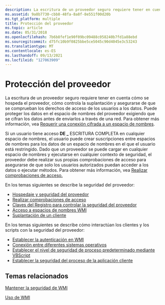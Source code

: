 ```yaml
---
description: La escritura de un proveedor seguro requiere tener en cuenta cómo se hospeda el proveedor, cómo controla la suplantación y asegurarse de que se comprueban los derechos de acceso de los usuarios a los datos.
ms.assetid: 9a8b7730-cbb8-48fa-8a8f-8e551f00d20b
ms.tgt_platform: multiple
title: Protección del proveedor
ms.topic: article
ms.date: 05/31/2018
ms.openlocfilehash: 7b6b8fef1e90f09bc09488c058240b7fd1a88ebd
ms.sourcegitcommit: d75fc10b9f0825bbe5ce5045c90d4045e3c53243
ms.translationtype: MT
ms.contentlocale: es-ES
ms.lasthandoff: 09/13/2021
ms.locfileid: "127063909"
---
```

# <a name="securing-your-provider"></a>Protección del proveedor

La escritura de un proveedor seguro requiere tener en cuenta cómo se hospeda el proveedor, cómo controla la suplantación y asegurarse de que se comprueban los derechos de acceso de los usuarios a los datos. Puede proteger los datos en el espacio de nombres del proveedor exigiendo que se cifran los datos antes de enviarlos a través de una red. Para obtener más información, vea [Requerir una conexión cifrada a un espacio de nombres](requiring-an-encrypted-connection-to-a-namespace.md).

Si un usuario tiene acceso **DE \_** ESCRITURA COMPLETA en cualquier espacio de nombres, el usuario puede crear suscripciones entre espacios de nombres para los datos de un espacio de nombres en el que el usuario está restringido. Dado que un proveedor se puede cargar en cualquier espacio de nombres y ejecutarse en cualquier contexto de seguridad, el proveedor debe realizar sus propias comprobaciones de acceso para asegurarse de que solo los usuarios autorizados puedan acceder a los datos o ejecutar métodos. Para obtener más información, vea [Realizar comprobaciones de acceso.](performing-access-checks.md)

En los temas siguientes se describe la seguridad del proveedor:

-   [Hospedaje y seguridad del proveedor](provider-hosting-and-security.md)
-   [Realizar comprobaciones de acceso](performing-access-checks.md)
-   [Claves del Registro para controlar la seguridad del proveedor](registry-keys-for-controlling-provider-security-.md)
-   [Acceso a espacios de nombres WMI](access-to-wmi-namespaces.md)
-   [Suplantación de un cliente](impersonating-a-client.md)

En los temas siguientes se describe cómo interactúan los clientes y los scripts con la seguridad del proveedor:

-   [Establecer la autenticación en WMI](setting-authentication-in-wmi.md)
-   [Conexión entre diferentes sistemas operativos](/windows/desktop/WmiSdk/troubleshooting-a-remote-wmi-connection)
-   [Establecer el nivel de seguridad de proceso predeterminado mediante VBScript](setting-the-default-process-security-level-using-vbscript.md)
-   [Establecer la seguridad del proceso de la aplicación cliente](setting-client-application-process-security.md)

## <a name="related-topics"></a>Temas relacionados

<dl> <dt>

[Mantener la seguridad de WMI](maintaining-wmi-security.md)
</dt> <dt>

[Uso de WMI](using-wmi.md)
</dt> </dl>

 

 
